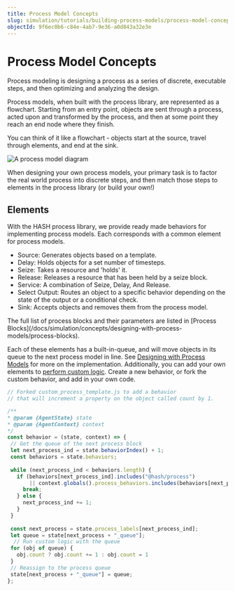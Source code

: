 ```yaml
---
title: Process Model Concepts
slug: simulation/tutorials/building-process-models/process-model-concepts
objectId: 9f6ec0b6-c84e-4ab7-9e36-a0d843a32e3e
---
```


# Process Model Concepts

Process modeling is designing a process as a series of discrete, executable steps, and then optimizing and analyzing the design.

Process models, when built with the process library, are represented as a flowchart. Starting from an entry point, objects are sent through a process, acted upon and transformed by the process, and then at some point they reach an end node where they finish.

You can think of it like a flowchart - objects start at the source, travel through elements, and end at the sink.

![A process model diagram](https://s3.amazonaws.com/cdn-us1.hash.ai/site/docs/hash-bpmn-example.png)

When designing your own process models, your primary task is to factor the real world process into discrete steps, and then match those steps to elements in the process library \(or build your own!\)

## Elements

With the HASH process library, we provide ready made behaviors for implementing process models. Each corresponds with a common element for process models.

* Source: Generates objects based on a template.
* Delay: Holds objects for a set number of timesteps.
* Seize: Takes a resource and 'holds' it.
* Release: Releases a resource that has been held by a seize block.
* Service: A combination of Seize, Delay, And Release.
* Select Output: Routes an object to a specific behavior depending on the state of the output or a conditional check.
* Sink: Accepts objects and removes them from the process model.

<Hint style="info">
The full list of process blocks and their parameters are listed in [Process Blocks](/docs/simulation/concepts/designing-with-process-models/process-blocks).
</Hint>

Each of these elements has a built-in-queue, and will move objects in its queue to the next process model in line. See [Designing with Process Models](/docs/simulation/concepts/designing-with-process-models/custom-behaviors) for more on the implementation. Additionally, you can add your own elements to [perform custom logic](/docs/simulation/concepts/designing-with-process-models/custom-behaviors). Create a new behavior, or fork the custom behavior, and add in your own code.

```javascript
// Forked custom_process_template.js to add a behavior
// that will increment a property on the object called count by 1.

/**
* @param {AgentState} state
* @param {AgentContext} context
*/
const behavior = (state, context) => {
 // Get the queue of the next process block
 let next_process_ind = state.behaviorIndex() + 1;
 const behaviors = state.behaviors;
 
 while (next_process_ind < behaviors.length) {
   if (behaviors[next_process_ind].includes("@hash/process")
       || context.globals().process_behaviors.includes(behaviors[next_process_ind])) {
     break;
   } else {
     next_process_ind += 1;
   }
 }
 
 const next_process = state.process_labels[next_process_ind];
 let queue = state[next_process + "_queue"];
  // Run custom logic with the queue
 for (obj of queue) {
   obj.count ? obj.count += 1 : obj.count = 1
 }
 // Reassign to the process queue
 state[next_process + "_queue"] = queue;
};

```
